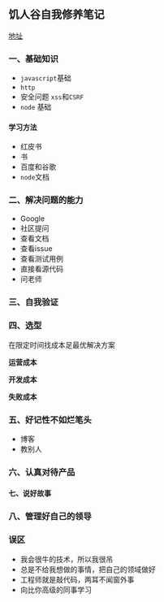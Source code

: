 ## 饥人谷自我修养笔记

[地址](https://jirengu.com/app/teacher/12)

### 一、基础知识

- `javascript`基础
- `http`
- 安全问题 `xss`和`CSRF`
- `node` 基础

#### 学习方法

- 红皮书
- 书
- 百度和谷歌
- `node`文档



### 二、解决问题的能力

- Google
- 社区提问
- 查看文档
- 查看issue
- 查看测试用例
- 直接看源代码
- 问老师



### 三、自我验证



### 四、选型

在限定时间找成本足最优解决方案

**运营成本**

**开发成本**

**失败成本**



### 五、好记性不如烂笔头

- 博客
- 教别人



### 六、认真对待产品



#### 七、说好故事



### 八、管理好自己的领导



### 误区

- 我会很牛的技术，所以我很吊
- 总是不给我想做的事情，把自己的领域做好
- 工程师就是敲代码，两耳不闻窗外事
- 向比你高级的同事学习